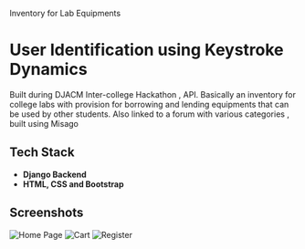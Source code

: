 Inventory for Lab Equipments

# User Identification using Keystroke Dynamics
Built during DJACM Inter-college Hackathon , API. Basically an inventory for college labs with provision for borrowing and lending equipments that can be used by other students. Also linked to a forum with various categories , built using Misago


## Tech Stack
- **Django Backend**
- **HTML, CSS and Bootstrap**


## Screenshots
![Home Page](https://i.imgur.com/NCnzGjd.png)
![Cart](https://i.imgur.com/YomQOSA.png)
![Register](https://i.imgur.com/CCJ1BW8.png)
